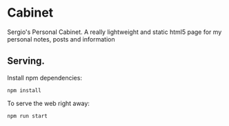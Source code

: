 # Cabinet
Sergio's Personal Cabinet. A really lightweight and static html5 page for my personal notes, posts and information

## Serving.
Install npm dependencies:
```
npm install
```
To serve the web right away:
```
npm run start
```
